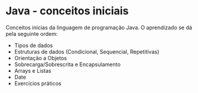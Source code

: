 # Java - conceitos iniciais

Conceitos inicias da linguagem de programação Java. O aprendizado se dá pela seguinte ordem:

- Tipos de dados
- Estruturas de dados (Condicional, Sequencial, Repetitivas)
- Orientação a Objetos
- Sobrecarga/Sobrescrita e Encapsulamento
- Arrays e Listas
- Date
- Exercícios práticos